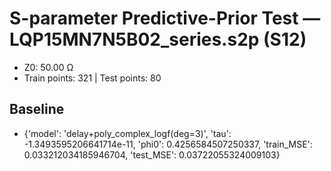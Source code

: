 # S-parameter Predictive-Prior Test — LQP15MN7N5B02_series.s2p (S12)
- Z0: 50.00 Ω
- Train points: 321  |  Test points: 80

## Baseline
- {'model': 'delay+poly_complex_logf(deg=3)', 'tau': -1.3493595206641714e-11, 'phi0': 0.4256584507250337, 'train_MSE': 0.033212034185946704, 'test_MSE': 0.03722055324009103}